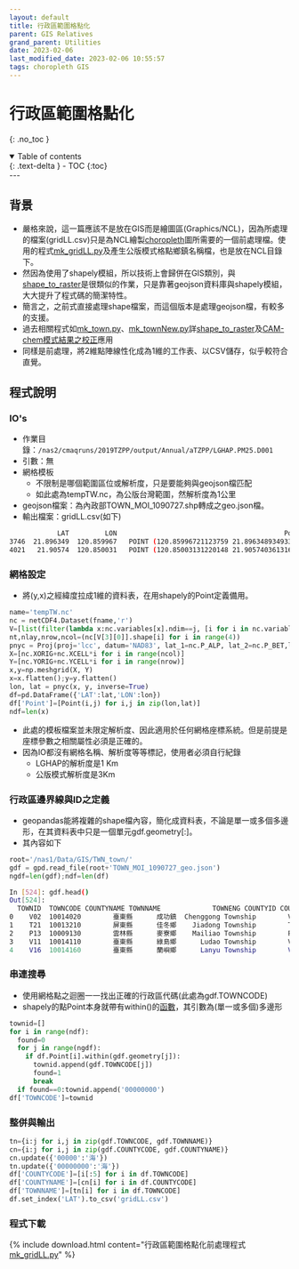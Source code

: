 ```yaml
---
layout: default
title: 行政區範圍格點化
parent: GIS Relatives
grand_parent: Utilities
date: 2023-02-06
last_modified_date: 2023-02-06 10:55:57
tags: choropleth GIS
---
```


# 行政區範圍格點化
{: .no_toc }

<details open markdown="block">
  <summary>
    Table of contents
  </summary>
  {: .text-delta }
- TOC
{:toc}
</details>
---

## 背景

- 嚴格來說，這一篇應該不是放在GIS而是繪圖區(Graphics/NCL)，因為所處理的檔案(gridLL.csv)只是為NCL繪製[choropleth](../Graphics/NCL/choropleth.md)圖所需要的一個前處理檔。使用的程式[mk_gridLL.py][mk_gridLL.py]及產生公版模式格點鄉鎮名稱檔，也是放在NCL目錄下。
- 然因為使用了shapely模組，所以技術上會歸併在GIS類別，與[shape_to_raster](shape_to_raster.md)是很類似的作業，只是靠著geojson資料庫與shapely模組，大大提升了程式碼的簡潔特性。
- 簡言之，之前式直接處理shape檔案，而這個版本是處理geojson檔，有較多的支援。
- 過去相關程式如[mk_town.py][1]、[mk_townNew.py][2]詳[shape_to_raster](shape_to_raster.md)及[CAM-chem模式結果之校正](../../AQana/GAQuality/NCAR_ACOM/2.correct.md)應用
- 同樣是前處理，將2維點陣線性化成為1維的工作表、以CSV儲存，似乎較符合直覺。

## 程式說明

### IO's

- 作業目錄：`/nas2/cmaqruns/2019TZPP/output/Annual/aTZPP/LGHAP.PM25.D001`
- 引數：無
- 網格模板
  - 不限制是哪個範圍區位或解析度，只是要能夠與geojson檔匹配
  - 如此處為tempTW.nc，為公版台灣範圍，然解析度為1公里
- geojson檔案：為內政部TOWN_MOI_1090727.shp轉成之geo.json檔。
- 輸出檔案：gridLL.csv(如下)

```bash
            LAT         LON                                          Point  TOWNCODE COUNTYCODE COUNTYNAME TOWNNAME
3746  21.896349  120.859967   POINT (120.85996721123759 21.89634893493374)  10013040      10013        屏東縣      恆春鎮
4021   21.90574  120.850031   POINT (120.85003131220148 21.90574036131661)  10013040      10013        屏東縣      恆春鎮
```

### 網格設定

- 將(y,x)之經緯度拉成1維的資料表，在用shapely的Point定義備用。

```python
name='tempTW.nc'
nc = netCDF4.Dataset(fname,'r')
V=[list(filter(lambda x:nc.variables[x].ndim==j, [i for i in nc.variables])) for j in [1,2,3,4]]
nt,nlay,nrow,ncol=(nc[V[3][0]].shape[i] for i in range(4))
pnyc = Proj(proj='lcc', datum='NAD83', lat_1=nc.P_ALP, lat_2=nc.P_BET,lat_0=nc.YCENT, lon_0=nc.XCENT, x_0=0, y_0=0.0)
X=[nc.XORIG+nc.XCELL*i for i in range(ncol)]
Y=[nc.YORIG+nc.YCELL*i for i in range(nrow)]
x,y=np.meshgrid(X, Y)
x=x.flatten();y=y.flatten()
lon, lat = pnyc(x, y, inverse=True)
df=pd.DataFrame({'LAT':lat,'LON':lon})
df['Point']=[Point(i,j) for i,j in zip(lon,lat)]
ndf=len(x)
```

- 此處的模板檔案並未限定解析度、因此適用於任何網格座標系統。但是前提是座標參數之相關屬性必須是正確的。
- 因為IO都沒有網格名稱、解析度等等標記，使用者必須自行紀錄
  - LGHAP的解析度是1 Km
  - 公版模式解析度是3Km

### 行政區邊界線與ID之定義

- geopandas能將複雜的shape檔內容，簡化成資料表，不論是單一或多個多邊形，在其資料表中只是一個單元gdf.geometry[:]。
- 其內容如下

```python
root='/nas1/Data/GIS/TWN_town/'
gdf = gpd.read_file(root+'TOWN_MOI_1090727_geo.json')
ngdf=len(gdf);ndf=len(df)
```

```bash
In [524]: gdf.head()
Out[524]:
  TOWNID  TOWNCODE COUNTYNAME TOWNNAME             TOWNENG COUNTYID COUNTYCODE                                           geometry
0    V02  10014020        臺東縣      成功鎮  Chenggong Township        V      10014  POLYGON ((121.40996 23.21351, 121.40988 23.213...
1    T21  10013210        屏東縣      佳冬鄉    Jiadong Township        T      10013  POLYGON ((120.57660 22.45775, 120.57655 22.457...
2    P13  10009130        雲林縣      麥寮鄉    Mailiao Township        P      10009  POLYGON ((120.29898 23.74093, 120.29898 23.741...
3    V11  10014110        臺東縣      綠島鄉      Ludao Township        V      10014  MULTIPOLYGON (((121.49155 22.67746, 121.49171 ...
4    V16  10014160        臺東縣      蘭嶼鄉      Lanyu Township        V      10014  MULTIPOLYGON (((121.61180 21.94290, 121.61236 ...
```

### 串連搜尋

- 使用網格點之迴圈一一找出正確的行政區代碼(此處為gdf.TOWNCODE)
- shapely的點Point本身就帶有within()的[函數](https://automating-gis-processes.github.io/CSC18/lessons/L4/point-in-polygon.html)，其引數為(單一或多個)多邊形

```python
townid=[]
for i in range(ndf):
  found=0
  for j in range(ngdf):
    if df.Point[i].within(gdf.geometry[j]):
      townid.append(gdf.TOWNCODE[j])
      found=1
      break
  if found==0:townid.append('00000000')
df['TOWNCODE']=townid
```

### 整併與輸出

```python
tn={i:j for i,j in zip(gdf.TOWNCODE, gdf.TOWNNAME)}
cn={i:j for i,j in zip(gdf.COUNTYCODE, gdf.COUNTYNAME)}
cn.update({'00000':'海'})
tn.update({'00000000':'海'})
df['COUNTYCODE']=[i[:5] for i in df.TOWNCODE]
df['COUNTYNAME']=[cn[i] for i in df.COUNTYCODE]
df['TOWNNAME']=[tn[i] for i in df.TOWNCODE]
df.set_index('LAT').to_csv('gridLL.csv')
```

### 程式下載

{% include download.html content="行政區範圍格點化前處理程式[mk_gridLL.py][mk_gridLL.py]" %}

[mk_gridLL.py]: https://github.com/sinotec2/Focus-on-Air-Quality/blob/main/utilities/Graphics/NCL/mk_gridLL.py

[1]: https://github.com/sinotec2/Focus-on-Air-Quality/blob/main/AQana/GAQuality/NCAR_ACOM/CAM_pys/mk_town.py "mk_town.py"
[2]: https://github.com/sinotec2/Focus-on-Air-Quality/blob/main/AQana/GAQuality/NCAR_ACOM/CAM_pys/mk_townNew.py "mk_townNew.py"